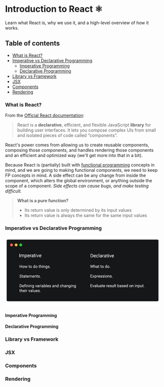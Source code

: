 # Introduction to React ⚛

Learn what React is, why we use it, and a high-level overview of how it works.

## Table of contents

* [What is React?](#what-is-react)
* [Imperative vs Declarative Programming](#imperative-vs-declarative-programming)
  * [Imperative Programming](#imperative-programming)
  * [Declarative Programming](#declarative-programming)
* [Library vs Framework](#library-vs-framework)
* [JSX](#jsx)
* [Components](#components)
* [Rendering](#rendering)

### <a name="what-is-react">What is React?</a>

From the [Official React documentation](https://reactjs.org/tutorial/tutorial.html):
> React is a **declarative**, efficient, and flexible JavaScript **library** for building user interfaces. It lets you compose complex UIs from small and isolated pieces of code called “components”.

React's power comes from allowing us to create reusable components, composing those components, and handles rendering
those components and an efficient and optimized way (we'll get more into that in a bit).

Because React is (partially) built
with [functional programming](https://opensource.com/article/17/6/functional-javascript)
concepts in mind, and we are going to making functional components, we need to keep FP concepts in mind. A side effect
can be any change from inside the component, which alters the global environment, or anything outside the scope of a
component. *Side effects can cause bugs, and make testing difficult.*

> **What is a pure function?**
>
>* Its return value is only determined by its input values
>* Its return value is always the same for the same input values

### <a name="imperative-vs-declarative-programming">Imperative vs Declarative Programming</a>
![Imperative versus declarative programming](../../assets/images/imperative%20vs%20declarative.jpeg)

#### <a name="imperative-programming">Imperative Programming</a>

#### <a name="declarative-programming">Declarative Programming</a>

### <a name="library-vs-framework">Library vs Framework</a>

### <a name="jsx">JSX</a>

### <a name="components">Components</a>

### <a name="rendering">Rendering</a>
